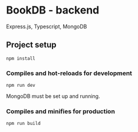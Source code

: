 # BookDB - backend

Express.js, Typescript, MongoDB

## Project setup
```
npm install
```

### Compiles and hot-reloads for development
```
npm run dev
```
MongoDB must be set up and running.

### Compiles and minifies for production
```
npm run build
```
